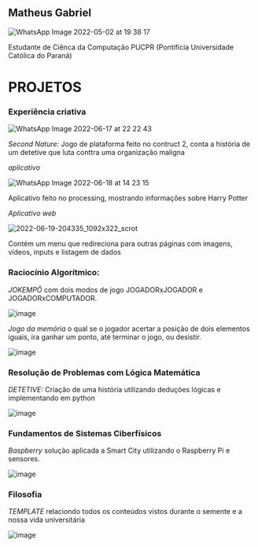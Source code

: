 ## Matheus Gabriel

![WhatsApp Image 2022-05-02 at 19 38 17](https://user-images.githubusercontent.com/99271709/174503263-aa27cf55-1f1d-483e-ac7f-eded1a9797e7.jpeg)

Estudante de Ciênca da Computação PUCPR (Pontifícia Universidade Católica do Paraná)

# PROJETOS

### Experiência criativa
 
![WhatsApp Image 2022-06-17 at 22 22 43](https://user-images.githubusercontent.com/99271709/174503337-dc8453b0-988e-493f-927e-5c5c53571cfe.jpeg)
 
*Second Nature:* Jogo de plataforma feito no contruct 2, conta a história de um detetive que luta conttra uma organização maligna 

*aplicativo*
 
![WhatsApp Image 2022-06-18 at 14 23 15](https://user-images.githubusercontent.com/99271709/174515032-fc343e2c-d388-4167-93d9-c1dbb669a20b.jpeg)

 
Aplicativo feito no processing, mostrando informações sobre Harry Potter 

*Aplicativo web* 
 
![2022-06-19-204335_1092x322_scrot](https://user-images.githubusercontent.com/99271709/174504767-bd51ac3a-0451-437a-ab15-8fcfebca246a.png)
 
Contém um menu que redireciona para outras páginas com imagens, vídeos, inputs e listagem de dados

 
  
  
### Raciocínio Algorítmico:

*JOKEMPÔ* com dois modos de jogo JOGADORxJOGADOR e JOGADORxCOMPUTADOR.
 
![image](https://user-images.githubusercontent.com/99271709/174503694-191d7019-1045-4e39-8497-08a2b71e37a3.png)
  
*Jogo da memória* o qual se o jogador acertar a posição de dois elementos iguais, ira ganhar um ponto, até terminar o jogo, ou desistir.
 
![image](https://user-images.githubusercontent.com/99271709/174503749-e67ad690-39f7-492a-a9ac-401f1c601deb.png)

 
### Resolução de Problemas com Lógica Matemática
 
*DETETIVE:* Criação de uma história utilizando deduções lógicas e implementando em python
  
![image](https://user-images.githubusercontent.com/99271709/174503802-70e841b2-e077-4bef-bb88-7a5c4b71368c.png)
 
  
### Fundamentos de Sistemas Ciberfísicos
 
*Baspberry*
 solução aplicada a Smart City utilizando o Raspberry Pi e sensores. 
 
![image](https://user-images.githubusercontent.com/99271709/174504983-7daefce2-1422-4208-82c5-f8814112302a.png)

### Filosofia
 
 *TEMPLATE* relaciondo todos os conteúdos vistos durante o semente e a nossa vida universitária
  
![image](https://user-images.githubusercontent.com/99271709/174503990-22743c32-50c8-4e56-ab26-28f41f693b44.png)
